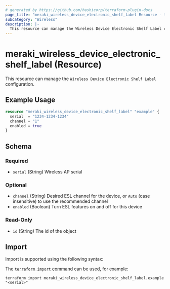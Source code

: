 ```yaml
---
# generated by https://github.com/hashicorp/terraform-plugin-docs
page_title: "meraki_wireless_device_electronic_shelf_label Resource - terraform-provider-meraki"
subcategory: "Wireless"
description: |-
  This resource can manage the Wireless Device Electronic Shelf Label configuration.
---
```


# meraki_wireless_device_electronic_shelf_label (Resource)

This resource can manage the `Wireless Device Electronic Shelf Label` configuration.

## Example Usage

```terraform
resource "meraki_wireless_device_electronic_shelf_label" "example" {
  serial  = "1234-1234-1234"
  channel = "1"
  enabled = true
}
```

<!-- schema generated by tfplugindocs -->
## Schema

### Required

- `serial` (String) Wireless AP serial

### Optional

- `channel` (String) Desired ESL channel for the device, or `Auto` (case insensitive) to use the recommended channel
- `enabled` (Boolean) Turn ESL features on and off for this device

### Read-Only

- `id` (String) The id of the object

## Import

Import is supported using the following syntax:

The [`terraform import` command](https://developer.hashicorp.com/terraform/cli/commands/import) can be used, for example:

```shell
terraform import meraki_wireless_device_electronic_shelf_label.example "<serial>"
```
